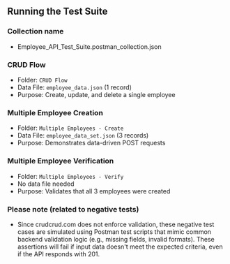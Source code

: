 ## Running the Test Suite

### Collection name
- Employee_API_Test_Suite.postman_collection.json

### CRUD Flow
- Folder: `CRUD Flow`
- Data File: `employee_data.json` (1 record)
- Purpose: Create, update, and delete a single employee

### Multiple Employee Creation
- Folder: `Multiple Employees - Create`
- Data File: `employee_data_set.json` (3 records)
- Purpose: Demonstrates data-driven POST requests

### Multiple Employee Verification
- Folder: `Multiple Employees - Verify`
- No data file needed
- Purpose: Validates that all 3 employees were created

### Please note (related to negative tests)
- Since crudcrud.com does not enforce validation, these negative test cases are simulated using Postman test scripts that mimic common backend validation logic (e.g., missing fields, invalid formats). These assertions will fail if input data doesn't meet the expected criteria, even if the API responds with 201.

